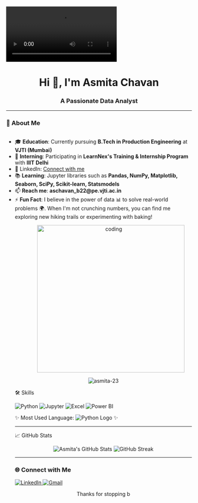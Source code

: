 ![logo](https://github.com/asmita-23/asmita-23/blob/main/github..mp4)
<h1 align="center">Hi 👋, I'm Asmita Chavan</h1>
<h3 align="center">A Passionate Data Analyst </h3>


---

### 🌟 About Me
<p align="center" style="display: flex; flex-direction: column; align-items: center;">
  <ul style="text-align: left;">
    <li>🎓 <strong>Education</strong>: Currently pursuing <strong>B.Tech in Production Engineering</strong> at <strong>VJTI (Mumbai)</strong></li>
    <li>🚀 <strong>Interning</strong>: Participating in <strong>LearnNex's Training & Internship Program</strong> with <strong>IIIT Delhi</strong></li>
    <li>🔗 LinkedIn: <a href="https://www.linkedin.com/in/chavanasmita113/">Connect with me</a></li>
    <li>📚 <strong>Learning</strong>: Jupyter libraries such as <strong>Pandas, NumPy, Matplotlib, Seaborn, SciPy, Scikit-learn, Statsmodels</strong></li>
    <li>📫 <strong>Reach me</strong>: <strong>aschavan_b22@pe.vjti.ac.in</strong></li>
    <li>⚡ <strong>Fun Fact</strong>: I believe in the power of data 📊 to solve real-world problems 🌍. When I'm not crunching numbers, you can find me exploring new hiking trails or experimenting with baking!</li>
  <p align="center">
  <img alt="coding" width="400" src="https://nodusanalytics.com/wp-content/uploads/2021/03/Analytics_amp_Data_Science.gif" style="margin-left: 40px;">
</p>

<p align="center"> 
  <img src="https://komarev.com/ghpvc/?username=asmita-23&label=Profile%20views&color=0e75b6&style=flat" alt="asmita-23" /> 
</p>

🛠️ Skills
<p align="left">
  <img src="https://img.shields.io/badge/Python-3776AB?style=flat&logo=python&logoColor=white" alt="Python"/>
  <img src="https://img.shields.io/badge/Jupyter-DA5B0D?style=flat&logo=Jupyter&logoColor=white" alt="Jupyter"/>
  <img src="https://img.shields.io/badge/Excel-217346?style=flat&logo=microsoft-excel&logoColor=white" alt="Excel"/>
  <img src="https://img.shields.io/badge/PowerBI-F2C94C?style=flat&logo=microsoft-powerbi&logoColor=white" alt="Power BI"/>
</p>
<p>✨ Most Used Language: <img src="https://img.shields.io/badge/-Python-3776AB?style=flat&logo=python&logoColor=white" alt="Python Logo" /> ✨</p>

---

 📈 GitHub Stats
<p align="center">
  <img src="https://github-readme-stats.vercel.app/api?username=asmita-23&show_icons=true&theme=radical" alt="Asmita's GitHub Stats" />
  <img src="https://github-readme-streak-stats.herokuapp.com/?user=asmita-23&theme=radical" alt="GitHub Streak" />
</p>

---

### 🌐 Connect with Me
<p align="left">
  <a href="https://linkedin.com/in/chavanasmita113/" target="_blank">
    <img src="https://img.shields.io/badge/LinkedIn-0077B5?style=for-the-badge&logo=linkedin&logoColor=white" alt="LinkedIn"/>
  </a>
  <a href="mailto:aschavan_b22@pe.vjti.ac.in" target="_blank">
    <img src="https://img.shields.io/badge/Gmail-D14836?style=for-the-badge&logo=gmail&logoColor=white" alt="Gmail"/>
  </a>
</p>

<p align="center">
  Thanks for stopping b
